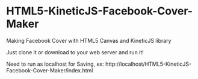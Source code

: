 HTML5-KineticJS-Facebook-Cover-Maker
====================================

Making Facebook Cover with HTML5 Canvas and KineticJS library

Just clone it or download to your web server and run it!

Need to run as localhost for Saving,
ex: http://localhost/HTML5-KineticJS-Facebook-Cover-Maker/index.html